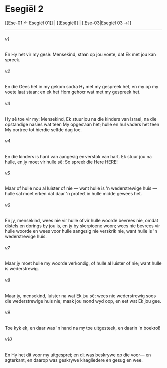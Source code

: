 # Esegiël 2

[[Ese-01|← Esegiël 01]] | [[Esegiël]] | [[Ese-03|Esegiël 03 →]]
***

###### v1
En Hy het vir my gesê: Mensekind, staan op jou voete, dat Ek met jou kan spreek. 
###### v2
En die Gees het in my gekom sodra Hy met my gespreek het, en my op my voete laat staan; en ek het Hom gehoor wat met my gespreek het. 
###### v3
Hy sê toe vir my: Mensekind, Ek stuur jou na die kinders van Israel, na die opstandige nasies wat teen My opgestaan het; hulle en hul vaders het teen My oortree tot hierdie selfde dag toe. 
###### v4
En die kinders is hard van aangesig en verstok van hart. Ek stuur jou na hulle, en jy moet vir hulle sê: So spreek die Here HERE! 
###### v5
Maar of hulle nou al luister of nie — want hulle is 'n wederstrewige huis — hulle sal moet erken dat daar 'n profeet in hulle midde gewees het. 
###### v6
En jy, mensekind, wees nie vir hulle of vir hulle woorde bevrees nie, omdat distels en dorings by jou is, en jy by skerpioene woon; wees nie bevrees vir hulle woorde en wees voor hulle aangesig nie verskrik nie, want hulle is 'n wederstrewige huis. 
###### v7
Maar jy moet hulle my woorde verkondig, of hulle al luister of nie; want hulle is wederstrewig. 
###### v8
Maar jy, mensekind, luister na wat Ek jou sê; wees nie wederstrewig soos die wederstrewige huis nie; maak jou mond wyd oop, en eet wat Ek jou gee. 
###### v9
Toe kyk ek, en daar was 'n hand na my toe uitgesteek, en daarin 'n boekrol! 
###### v10
En Hy het dit voor my uitgesprei; en dit was beskrywe op die voor— en agterkant, en daarop was geskrywe klaagliedere en gesug en wee. 
